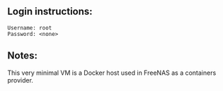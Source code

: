 ## Login instructions:

```
Username: root
Password: <none>
```

## Notes:

This very minimal VM is a Docker host used in FreeNAS as a containers provider.